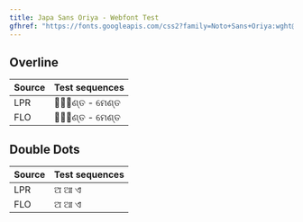 ```yaml
---
title: Japa Sans Oriya - Webfont Test
gfhref: "https://fonts.googleapis.com/css2?family=Noto+Sans+Oriya:wght@100..900&display=swap"
---
```


## Overline

Source | Test sequences
------ | -------------------------
LPR | <span class='lpr'>ମେ୕ଣ୍ତ - ମେଣ୍ତ</span>
FLO | <span class='flo'>ମେ୕ଣ୍ତ - ମେଣ୍ତ</span>

## Double Dots

Source | Test sequences
------ | -------------------------
LPR | <span class='lpr'>ଅ̈ ଆ̈ ଏ̈</span>
FLO | <span class='flo'>ଅ̈ ଆ̈ ଏ̈</span>
